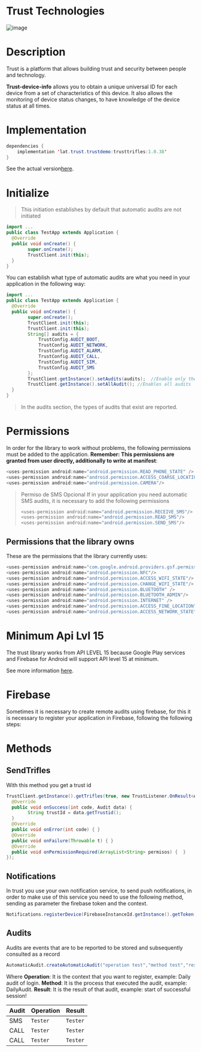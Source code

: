 



# Trust Technologies 
![image](https://avatars2.githubusercontent.com/u/42399326?s=200&v=4)

 
# Description

Trust is a platform that allows building trust and security between people and technology.

**Trust-device-info**  allows you to obtain a unique universal ID for each device from a set of characteristics of this device. It also allows the monitoring of device status changes, to have knowledge of the device status at all times.


# Implementation

```java
dependencies {
	implementation 'lat.trust.trustdemo:trusttrifles:1.0.38'
}

```
>  
See the actual version[here](https://bintray.com/fcarotrust/trust/trustidentify).

# Initialize
  

>This initiation establishes by default that automatic audits are not initiated
```java
import ...
public class TestApp extends Application {  
  @Override  
  public void onCreate() {  
        super.onCreate();  
		TrustClient.init(this);  
  }
}

```
You can establish what type of automatic audits are what you need in your application in the following way:
```java
import ...
public class TestApp extends Application {  
  @Override  
  public void onCreate() {  
        super.onCreate();  
		TrustClient.init(this);  
		TrustClient.init(this);  
		String[] audits = {  
	        TrustConfig.AUDIT_BOOT,  
			TrustConfig.AUDIT_NETWORK,  
			TrustConfig.AUDIT_ALARM,  
			TrustConfig.AUDIT_CALL,  
			TrustConfig.AUDIT_SIM,  
			TrustConfig.AUDIT_SMS  
		};  
		TrustClient.getInstance().setAudits(audits);  //Enable only the listed Audits
		TrustClient.getInstance().setAllAudit(); //Enables all audits
  }
}
```
>  In the audits section, the types of audits that exist are reported.


# Permissions
In order for the library to work without problems, the following permissions must be added to the application. **Remember: This permissions are granted from user directly, additionally to write at manifest**:

```java
<uses-permission android:name="android.permission.READ_PHONE_STATE" />
<uses-permission android:name="android.permission.ACCESS_COARSE_LOCATION" />
<uses-permission android:name="android.permission.CAMERA"/>
```
> Permiso de SMS Opcional
> If in your application you need automatic SMS audits, it is necessary to add the following permissions
> ```java
><uses-permission android:name="android.permission.RECEIVE_SMS"/>  
> <uses-permission android:name="android.permission.READ_SMS"/>  
> <uses-permission android:name="android.permission.SEND_SMS"/>
> ``` 
## Permissions that the library owns

These are the permissions that the library currently uses:

```java
<uses-permission android:name="com.google.android.providers.gsf.permission.READ_GSERVICES" />
<uses-permission android:name="android.permission.NFC"/>
<uses-permission android:name="android.permission.ACCESS_WIFI_STATE"/>
<uses-permission android:name="android.permission.CHANGE_WIFI_STATE"/>
<uses-permission android:name="android.permission.BLUETOOTH" />
<uses-permission android:name="android.permission.BLUETOOTH_ADMIN"/>
<uses-permission android:name="android.permission.INTERNET" />
<uses-permission android:name="android.permission.ACCESS_FINE_LOCATION" />
<uses-permission android:name="android.permission.ACCESS_NETWORK_STATE" />
```
# Minimum Api Lvl 15
The trust library works from API LEVEL 15 because Google Play services and Firebase for Android will support API level 15 at minimum.
   
See more information  [here](https://android-developers.googleblog.com/2016/11/google-play-services-and-firebase-for-android-will-support-api-level-14-at-minimum.html).
# Firebase
Sometimes it is necessary to create remote audits using firebase, for this it is necessary to register your application in Firebase, following the following steps:


# Methods
## SendTrifles

With this method you get a trust id

```java
TrustClient.getInstance().getTrifles(true, new TrustListener.OnResult<Audit>() {  
  @Override  
  public void onSuccess(int code, Audit data) { 
		String trustId = data.getTrustid();
  }  
  @Override  
  public void onError(int code) { }  
  @Override  
  public void onFailure(Throwable t) { }   
  @Override  
  public void onPermissionRequired(ArrayList<String> permisos) {  }  
});
```
## Notifications

In trust you use your own notification service, to send push notifications, in order to make use of this service you need to use the following method, sending as parameter the firebase token and the context.

```java
Notifications.registerDevice(FirebaseInstanceId.getInstance().getToken(),context);
```
## Audits
  
Audits are events that are to be reported to be stored and subsequently consulted as a record
```java
AutomaticAudit.createAutomaticAudit("operation test","method test","result test",context);
```
Where
**Operation**: It is the context that you want to register, example: Daily audit of login.
**Method**: It is the process that executed the audit, example: DailyAudit.
**Result**: It is the result of that audit, example: start of successful session!

|     Audit    |Operation                       |Result                      |
|--------------|-------------------------------|-----------------------------|
|SMS           |`Tester`                       |`Tester`                     |
|CALL          |`Tester`                       |`Tester`                     |
|CALL          |`Tester`                       |`Tester`                     |
